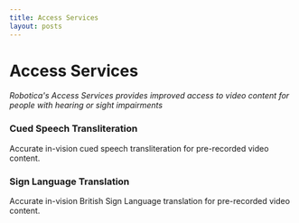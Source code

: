 ```yaml
---
title: Access Services
layout: posts
---
```


# Access Services

*Robotica's Access Services provides improved access to video content for people with hearing or sight impairments*


### Cued Speech Transliteration
Accurate in-vision cued speech transliteration for pre-recorded video content.



### Sign Language Translation
Accurate in-vision British Sign Language translation for pre-recorded video content.



